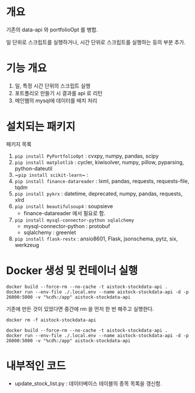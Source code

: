 # 개요

기존의 data-api 와 portfolioOpt 를 병합.

일 단위로 스크립트를 실행하거나, 시간 단위로 스크립트를 실행하는 등의 부분 추가.


# 기능 개요
1. 일, 특정 시간 단위의 스크립트 실행
2. 포트폴리오 만들기 시 결과를 api 로 리턴
3. 메인웹의 mysql에 데이터를 배치 처리


# 설치되는 패키지

패키지 목록
1. `pip install PyPortfolioOpt` : cvxpy, numpy, pandas, scipy
2. `pip install matplotlib` : cycler, kiwisolver, numpy, pillow, pyparsing, python-dateutil
3. ~`pip install scikit-learn`~ : 
4. `pip install finance-datareader` : lxml, pandas, requests, requests-file, tqdm
5. `pip install pykrx` : datetime, deprecated, numpy, pandas, requests, xlrd
6. `pip install beautifulsoup4` : soupsieve
    * finance-datareader 에서 필요로 함.
8. `pip install mysql-connector-python sqlalchemy`
   - mysql-connector-python : protobuf
   - sqlalchemy : greenlet
9. `pip install flask-restx` : ansio8601, Flask, jsonschema, pytz, six, werkzeug


# Docker 생성 및 컨테이너 실행
```console
docker build --force-rm --no-cache -t aistock-stockdata-api .
docker run --env-file ./.local.env --name aistock-stockdata-api -d -p 26000:5000 -v "%cd%:/app" aistock-stockdata-api
```


기존에 만든 것이 있었다면 중간에 rm 을 먼저 한 번 해주고 실행한다.
```console
docker rm -f aistock-stockdata-api

docker build --force-rm --no-cache -t aistock-stockdata-api .
docker run --env-file ./.local.env --name aistock-stockdata-api -d -p 26000:5000 -v "%cd%:/app" aistock-stockdata-api
```

# 내부적인 코드
* update_stock_list.py : 데이터베이스 테이블의 종목 목록을 갱신함.
